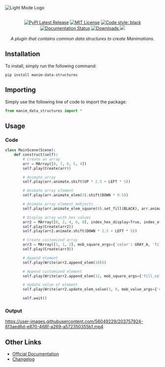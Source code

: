 <picture>
    <source media="(prefers-color-scheme: dark)" srcset="https://raw.githubusercontent.com/drageelr/manim-data-structures/main/docs/source/_static/logo-white-no-bg.svg">
    <img alt="Light Mode Logo" src="https://raw.githubusercontent.com/drageelr/manim-data-structures/main/docs/source/_static/logo-color-no-bg.svg">
</picture>
<br />
<br />
<p align="center">
    <a href="https://pypi.org/project/manim-data-structures/"><img src="https://img.shields.io/pypi/v/manim-data-structures.svg?style=plastic&logo=pypi" alt="PyPI Latest Release"></a>
    <a href="http://choosealicense.com/licenses/mit/"><img src="https://img.shields.io/badge/license-MIT-red.svg?style=plastic" alt="MIT License"></a>
    <a href="https://github.com/psf/black"><img src="https://img.shields.io/badge/code%20style-black-000000.svg?style=plastic" alt="Code style: black">
    <a href="https://manim-data-structures.readthedocs.io/en/latest/"><img src="https://readthedocs.org/projects/manim-data-structures/badge/?version=latest&style=plastic" alt="Documentation Status"></a>
    <a href="https://pepy.tech/project/manim-data-structures"><img src="https://pepy.tech/badge/manim-data-structures/month?style=plastic" alt="Downloads"> </a>
    <a href=""><img src="https://github.com/drageelr/manim-data-structures/actions/workflows/publish-package.yml/badge.svg?style=plastic&branch=main"></a>
    <br />
    <br />
    <i>A plugin that contains common data structures to create Manimations.</i>
</p>

## Installation
To install, simply run the following command:
```
pip install manim-data-structures
```

## Importing
Simply use the following line of code to import the package:
```python
from manim_data_structures import *
```

## Usage
### Code
```python
class MainScene(Scene):
    def construct(self):
        # Create an array
        arr = MArray([8, 7, 6, 5, 4])
        self.play(Create(arr))

        # Animate array
        self.play(arr.animate.shift(UP * 2.5 + LEFT * 5))

        # Animate array element
        self.play(arr.animate_elem(3).shift(DOWN * 0.5))

        # Animate array element mobjects
        self.play(arr.animate_elem_square(0).set_fill(BLACK), arr.animate_elem_value(0).rotate(PI / 2).set_fill(RED), arr.animate_elem_index(0).rotate(PI / 2))

        # Display array with hex values
        arr2 = MArray([0, 2, 4, 6, 8], index_hex_display=True, index_offset=4)
        self.play(Create(arr2))
        self.play(arr2.animate.shift(DOWN * 2.5 + LEFT * 5))

        # Create customized array
        arr3 = MArray([1, 1, 2], mob_square_args={'color': GRAY_A, 'fill_color': RED_E, 'side_length': 0.5}, mob_value_args={'color': GOLD_A, 'font_size': 28}, mob_index_args={'color': RED_E, 'font_size': 22})
        self.play(Create(arr3))

        # Append element
        self.play(Write(arr2.append_elem(10)))

        # Append customized element
        self.play(Write(arr2.append_elem(12, mob_square_args={'fill_color': BLACK})))

        # Update value of element
        self.play(Write(arr2.update_elem_value(3, 0, mob_value_args={'color': RED})), arr2.animate_elem_square(3).set_fill(WHITE))

        self.wait()
```

### Output


https://user-images.githubusercontent.com/56049229/203757924-6f3aed6d-e870-468f-a269-a572350355b1.mp4


## Other Links

- [Official Documentation](https://manim-data-structures.readthedocs.io/en/latest/)
- [Changelog](https://github.com/drageelr/manim-data-structures/blob/main/CHANGELOG.md)
